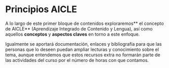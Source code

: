 # Principios AICLE

A lo largo de este primer bloque de contenidos exploraremos** el concepto de AICLE** \(Aprendizaje Integrado de Contenido y Lengua\), así como aquellos **conceptos** y **aspectos claves** en torno a este enfoque. 

Igualmente se aportará documentación, enlaces y bibliografía para que las personas que lo deseen puedan ampliar lecturas y conocimiento sobre el tema, aunque entendemos que estos recursos extra no  formarán parte de las actividades del curso por el número de horas con que contamos.

